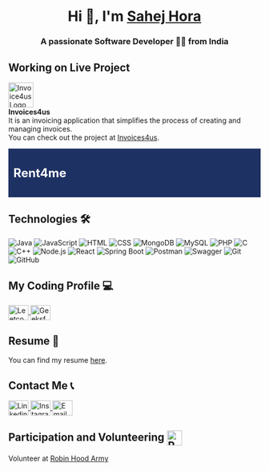 <h1 align="center">Hi 👋, I'm <a href="https://www.linkedin.com/in/sahej-hora-5497171b0/" target="_blank">Sahej Hora</a></h1>

<h3 align="center">A passionate Software Developer 👨‍💻 from India</h3>


## Working on Live Project <br>
[<img src="http://invoices4us.com/images/Invoices4Us-logos_dark.png" alt="Invoice4us Logo" width="50">](http://invoices4us.com/)<br>**Invoices4us**<br>
It is an invoicing application that simplifies the process of creating and managing invoices.<br>
You can check out the project at [Invoices4us](http://invoices4us.com/).
<div style="background-color: #1E3163; color: #ffffff; padding: 10px;">
    <p style="font-weight: bold; font-size: 24px;">Rent4me</p>
</div>

## Technologies 🛠️

![Java](https://img.shields.io/badge/-Java-orange?style=flat&logo=java&logoColor=white)
![JavaScript](https://img.shields.io/badge/-JavaScript-yellow?style=flat&logo=javascript&logoColor=white)
![HTML](https://img.shields.io/badge/-HTML-red?style=flat&logo=html5&logoColor=white)
![CSS](https://img.shields.io/badge/-CSS-blue?style=flat&logo=css3&logoColor=white)
![MongoDB](https://img.shields.io/badge/-MongoDB-green?style=flat&logo=mongodb&logoColor=white)
![MySQL](https://img.shields.io/badge/-MySQL-blue?style=flat&logo=mysql&logoColor=white)
![PHP](https://img.shields.io/badge/-PHP-purple?style=flat&logo=php&logoColor=white)
![C](https://img.shields.io/badge/-C-blue?style=flat&logo=c&logoColor=white)
![C++](https://img.shields.io/badge/-C++-blue?style=flat&logo=c%2B%2B&logoColor=white)
![Node.js](https://img.shields.io/badge/-Node.js-green?style=flat&logo=node.js&logoColor=white)
![React](https://img.shields.io/badge/-React-blue?style=flat&logo=react&logoColor=white)
![Spring Boot](https://img.shields.io/badge/-Spring%20Boot-lightgreen?style=flat&logo=spring&logoColor=white)
![Postman](https://img.shields.io/badge/-Postman-orange?style=flat&logo=postman&logoColor=white)
![Swagger](https://img.shields.io/badge/-Swagger-red?style=flat&logo=swagger&logoColor=white)
![Git](https://img.shields.io/badge/-Git-black?style=flat&logo=git&logoColor=white)
![GitHub](https://img.shields.io/badge/-GitHub-black?style=flat&logo=github&logoColor=white)


## My Coding Profile 💻
<p>
  <a href="https://leetcode.com/horasahej2203/" target="_blank">
    <img align="center" src="https://raw.githubusercontent.com/rahuldkjain/github-profile-readme-generator/master/src/images/icons/Social/leet-code.svg" alt="Leetcode" height="30" width="40" />
  </a>
  <a href="https://auth.geeksforgeeks.org/user/horasahvdj1" target="_blank">
    <img align="center" src="https://media.geeksforgeeks.org/gfg-gg-logo.svg" alt="GeeksforGeeks" height="30" width="40" />
  </a>
</p>

## Resume 📄

You can find my resume [here](https://drive.google.com/file/d/1-iCkjnDMUH91jExt3gFNPLU9bmW0yqDz/view?usp=drive_link).

## Contact Me 📞

<p align="left">
  <a href="https://www.linkedin.com/in/sahej-h-5497171b0/" target="_blank">
    <img align="center" src="https://raw.githubusercontent.com/rahuldkjain/github-profile-readme-generator/master/src/images/icons/Social/linked-in-alt.svg" alt="Linkedin" height="30" width="40" />
  </a>
  <a href="https://www.instagram.com/sahej_hora__/" target="_blank">
    <img align="center" src="https://raw.githubusercontent.com/rahuldkjain/github-profile-readme-generator/master/src/images/icons/Social/instagram.svg" alt="Instagram" height="30" width="40" />
  </a>
  <a href="mailto:horasahej2203@gmail.com" target="_blank">
    <img align="center" src="https://upload.wikimedia.org/wikipedia/commons/thumb/7/7e/Gmail_icon_%282020%29.svg/768px-Gmail_icon_%282020%29.svg.png?20221017173631" alt="Email" height="30" width="40" />
  </a>
</p>


## Participation and Volunteering <a href="https://robinhoodarmy.com/"><img src="https://robinhoodarmy.com/assets/RHALogo/RHALogoFinal.png" alt="RHA Logo" width="30" style="vertical-align: middle;"></a>

Volunteer at [Robin Hood Army](https://robinhoodarmy.com/)











<!--
**Sahej2203/Sahej2203** is a ✨ _special_ ✨ repository because its `README.md` (this file) appears on your GitHub profile.

Here are some ideas to get you started:

- 🔭 I’m currently working on ...
- 🌱 I’m currently learning ...
- 👯 I’m looking to collaborate on ...
- 🤔 I’m looking for help with ...
- 💬 Ask me about ...
- 📫 How to reach me: ...
- 😄 Pronouns: ...
- ⚡ Fun fact: ...
-->
